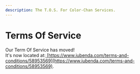 ```yaml
---
description: The T.O.S. For Color-Chan Services.
---
```


# Terms Of Service

Our Term Of Service has moved!\
It's now located at:[ ](https://www.iubenda.com/privacy-policy/58953569/full-legal)[https://www.iubenda.com/terms-and-conditions/58953569](https://www.iubenda.com/terms-and-conditions/58953569).

